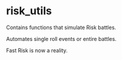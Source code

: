 # risk_utils

Contains functions that simulate Risk battles.

Automates single roll events or entire battles.

Fast Risk is now a reality.
